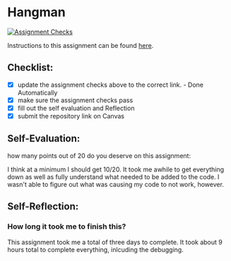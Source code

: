Hangman
=====================
[![Assignment Checks](https://github.com/IT3049C/Hangman/actions/workflows/classroom.yml/badge.svg)](https://github.com/IT3049C/Hangman/actions/workflows/classroom.yml)

Instructions to this assignment can be found [here](#).

## Checklist:
- [x] update the assignment checks above to the correct link. - Done Automatically
- [X] make sure the assignment checks pass
- [X] fill out the self evaluation and Reflection
- [X] submit the repository link on Canvas

## Self-Evaluation:

how many points out of 20 do you deserve on this assignment:

I think at a minimum I should get 10/20. It took me awhile to get everything down as well as fully understand what needed to be added to the code. I wasn't able to figure out what was causing my code to not work, however.

## Self-Reflection:

### How long it took me to finish this?
This assignment took me a total of three days to complete. It took about 9 hours total to complete everything, inlcuding the debugging.
